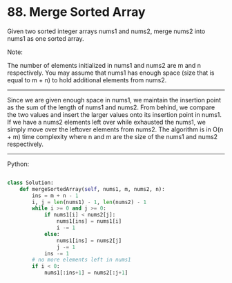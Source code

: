 # 88. Merge Sorted Array

Given two sorted integer arrays nums1 and nums2, merge nums2 into nums1 as one
sorted array.

Note:

The number of elements initialized in nums1 and nums2 are m and n respectively.
You may assume that nums1 has enough space (size that is equal to m + n) to
hold additional elements from nums2.

---

Since we are given enough space in nums1, we maintain the insertion point as
the sum of the length of nums1 and nums2. From behind, we compare the two
values and insert the larger values onto its insertion point in nums1. If we
have a nums2 elements left over while exhausted the nums1, we simply move over
the leftover elements from nums2. The algorithm is in O(n + m) time complexity
where n and m are the size of the nums1 and nums2 respectively.

---

Python:

```python

class Solution:
    def mergeSortedArray(self, nums1, m, nums2, n):
        ins = m + n - 1
        i, j = len(nums1) - 1, len(nums2) - 1
        while i >= 0 and j >= 0:
            if nums1[i] < nums2[j]:
                nums1[ins] = nums1[i]
                i -= 1
            else:
                nums1[ins] = nums2[j]
                j -= 1
            ins -= 1
        # no more elements left in nums1
        if i < 0:
            nums1[:ins+1] = nums2[:j+1]
```
